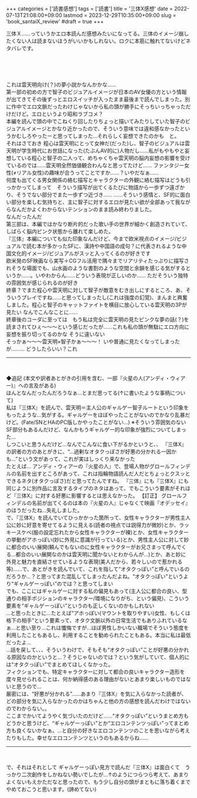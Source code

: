 +++
categories = ['読書感想']
tags = ['読書']
title = '三体X感想'
date = 2022-07-13T21:08:00+09:00
lastmod = 2023-12-29T10:35:00+09:00
slug = 'book_santaiX_review'
#draft = true
+++

三体Ｘ……っていうかエロ本読んだ感想みたいになってる。三体のイメージ崩したくない人は読まないほうがいいかもしれない。ロクに本筋に触れてないけどネタバレです。
<!--more-->
<br>
<br>
<br>

これは雲天明向け(？)の夢小説かなんかかな……
<br>
第一部の初めの方で智子のビジュアルイメージが日本のAV女優の方という情報が出てきてその後ずっとエロスイッチが入ったまま最後まで読んでしまった。別に作中でエロ文脈だったわけじゃないから私の頭が勝手にそっちいっちゃっただけだけど。エロというより昭和ラブコメ？
<br>
本編を読んで頭の中でこねくり回したりちょっと描いてみたりしていた智子のビジュアルイメージとかなり近かったので、そういう意味では違和感なかったというかむしろやったーと思ってしまった…それらしく妄想できたのかも　と。
<br>
それはさておき
程心は雲天明にとって女神だ(だった)し、智子のビジュアルは雲天明が学生時代にお世話になった(たぶんAV的に)人物だし……私がもやもやと妄想している程心と智子の二人って、めちゃくちゃ雲天明の脳内妄想の影響を受けているのでは……雲天明全然価値観合わんなと思ってたけど……
ファンタジー女性(≠リアル女性)の趣味が合うってことですか……？いやだなぁ……
<br>
何度も出てくる男女関係の絡む描写とキャラクターの外観に絡む描写はどうも引っかかってしまって　そういう描写が出てくるたびに物語から一歩ずつ遠ざかり、そうでない部分でまた一歩ずつ近づき……
……そういう感情と、SF的に面白い部分を楽しむ気持ちと、主に智子に対するエロが見たい欲が全部あって我ながらなんだかよくわからないテンションのまま読み終わりました。
<br>
なんだったんだ
<br>
第三部は、本編ではかなり断片的だった歌い手の世界が細かく創造されていて、しばらく脳内ピンク状態から離れて楽しめた。
<br>
『三体』本編についても似た印象なんだけど、今まで欧米視点のイメージ/ビジュアルで読む本が多かったSFに、漢詩や中国語の成句？に代表されるような中国文化的イメージ/ビジュアルがスッと入ってくるのが好きです
<br>
欧米発のSF映画なら実写＋CGフル活用で隅々までリアリティたっぷりに描写されそうな場面でも、山水画のような書割のような空間と余韻を感じる気がするというか……。いやわからん……どういう表現が正しいのか……
ただそういう独特の雰囲気が感じられるのが好き
<br>
終章？でまた程心や雲天明に対して智子が敵意をむき出しにするところ、あ、そういうプレイですね……と思ってしまったし(これは強度の幻覚)、まんまと興奮しました。程心と智子のキャットファイトを横目に放心している雲天明の3Pが見たい
なんでこんなことに……
<br>
終章後のコーダに至っては　もう私は完全に雲天明の見たピンクな夢の話(？)を読まされてひぇ〜〜〜という感じだったが……これも私の頭が無駄にエロ方向に妄想を振り切ってるのかな
そうに違いない
<br>
そっかぁ〜〜〜雲天明×智子かぁ〜〜〜！
いや普通に見たくなってしまったが………
どうしたらいい？これ
<br>

***

<br>

◆追記
(本文や訳者あとがきの引用を含む、一部『火星の人(アンディ・ウィアー)』への言及がある)
<br>
ほんとなんだったんだろうなぁ…とまだ思ってる(↑に書いたような事柄について)
<br>
私は『三体X』を読んで、雲天明＝主人公のギャルゲー智子ルートという印象をもったような…気がする。ギャルゲーをほぼやったことがないのでかなり乱暴だけど。(Fate/SNとHAのPC版しかやったことがない…)
※そういう雰囲気のないSF部分もあるんだけど、なんかもうギャルゲー的な印象が強烈についてしまった…
<br>
しつこいと思うんだけど…なんでこんなに食い下がるかというと、、
『三体X』の訳者の方のあとがきに、“…過剰なオタクっぽさが好悪の分かれる一因かも…”という文があって、これが実はしっくり来なかった
<br>
たとえば…
アンディ・ウィアーの『火星の人』で、登場人物がグロールフィンデルの名前を出すところがあって、これは指輪物語読んだ人だとちょっとクスッとできるネタ(オタクっぽさ)だと思ってたんですね。
『三体』にも『三体X』にも同じように別作品に言及するタイプのネタはあって、でもこういう要素がそれほど『三体X』に対する好悪に影響するとは思えなかった。
【訂正】
グロールフィンデルの名前が出てくるのは本の『火星の人』じゃなくて映画『オデッセイ』のほうだったね…失礼しました。
<br>
で、『三体X』を読んでいてひっかかった箇所って、女性キャラクターが男性主人公に妙に好意を寄せてるように見える(読者の視点では説得力が微妙)とか、ラッキースケベ(服の設定忘れたから女性キャラクターが裸)とか、女性キャラクターの挙動がアホっぽい(妙に外見に意識が行っている)とか、男性主人公に対して妙に都合のいい展開(頼んでもないのに女性キャラクターがお兄さまって呼んでくる…都合のいい展開なのかは雲天明に聞かないとわからんが…)とか、あと妙に外見と魅力を直結させているような表現(美人だから、若々しいので惹かれる等)……で、あとがきを読んでいて、これを指して“オタクっぽい”と呼んでいるのだろうか…？と思ってまた混乱してしまったんだよね。“オタクっぽい”というより“ギャルゲーっぽい”のでは？と思ってしまい
<br>
でも、ここにはギャルゲーに対する私の偏見もあって(主人公に都合の良い、型通りの相手ポジションのキャラクター/環境になりがち、という偏見)、こういう要素を“ギャルゲーっぽい”というのも正しくないのかもしれない
<br>
…と思ったときに…たとえば“アホっぽい(マウントを取りやすい)女性、もしくは格下の相手”という要素って、オタク文脈以外の日常生活でもありふれているなぁ…と思い至り…これは懺悔ですが…ほぼ男性しかいない職場でそういう態度を利用したこともあるし、利用することを勧められたこともある。本当に私は最低だったよ…
<br>
…話を戻して、、、そういうわけで、そもそも“オタクっぽい”ことが好悪の分かれる原因なのかというと…？そうじゃないのでは？という気がしていて、個人的には“オタクっぽい”でまとめてほしくなかった。
<br>
フィクションでも、特定キャラクターに対して都合の良いキャラクター造形を度々見せられることは、何か納得感のある理由がないとあまり楽しいものではないと思うので…
<br>
厳密には、“好悪が分かれる”……あまり『三体X』を気に入らなかった読者が、どの部分を気に入らなかったのかはちゃんと他の方の感想を読んだわけではないのでわからない。。
<br>
ここまでかいてようやく気づいたのだけど……“オタクっぽい”というまとめ方もどうかと思うけど、“ギャルゲーっぽい”とか“エロコンテンツっぽい”ってまとめ方も良くないかなぁ。…と自分の好きなエロコンテンツのことを思いながら考えたりもした。幸せなエロコンテンツというのもあるからね……
<br>

***

<br>

で、それはそれとして
ギャルゲーっぽい見方で読んだ『三体X』は面白くて　うっかり二次創作をしかねない勢いでしたが…↑のようにつらつら考えて、あまりよくないもえかただなと思ったので、もう少し自分の頭がまともに落ち着くまでやめておこうと思います。(諦めてない)
<br>